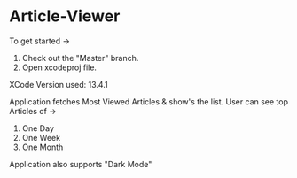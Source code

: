 # Article-Viewer

To get started -> 
1. Check out the "Master" branch.
2. Open xcodeproj file.

XCode Version used: 13.4.1

Application fetches Most Viewed Articles & show's the list.
User can see top Articles of -> 
1. One Day
2. One Week
3. One Month

Application also supports "Dark Mode"
